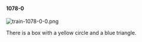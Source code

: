 #### 1078-0
![train-1078-0-0.png](https://github.com/lil-lab/nlvr/raw/master/nlvr/train/images/9/train-1078-0-0.png "train-1078-0-0.png")

There is a box with a yellow circle and a blue triangle.